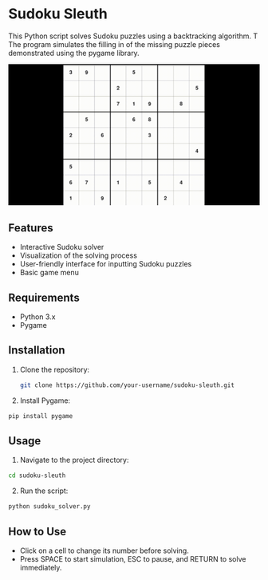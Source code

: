 # Sudoku Sleuth
This Python script solves Sudoku puzzles using a backtracking algorithm. T
The program simulates the filling in of the missing puzzle pieces demonstrated using the pygame library.

![GIF](assets/2024-06-09%2014-52-11.gif)

## Features
- Interactive Sudoku solver
- Visualization of the solving process
- User-friendly interface for inputting Sudoku puzzles
- Basic game menu

## Requirements
- Python 3.x
- Pygame
## Installation
1. Clone the repository:
   ```sh
   git clone https://github.com/your-username/sudoku-sleuth.git
   ```
2. Install Pygame:
  ```sh
  pip install pygame
  ```
## Usage
1. Navigate to the project directory:
  ```sh
  cd sudoku-sleuth
  ```
2. Run the script:
  ```sh
  python sudoku_solver.py
  ```
## How to Use
 - Click on a cell to change its number before solving.
 - Press SPACE to start simulation, ESC to pause, and RETURN to solve immediately.
